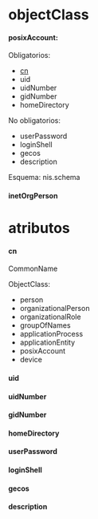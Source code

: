 # objectClass
#### posixAccount: 	
Obligatorios:
- [cn](https://github.com/PalomaR88/LDAP/blob/master/glosario.md#cn) 
- uid 
- uidNumber 
- gidNumber 
- homeDirectory

No obligatorios:
- userPassword 
- loginShell 
- gecos 
- description 	

Esquema: nis.schema

#### inetOrgPerson

# atributos
#### cn
CommonName

ObjectClass:
- person
- organizationalPerson
- organizationalRole
- groupOfNames
- applicationProcess
- applicationEntity
- posixAccount
- device

#### uid 
#### uidNumber 
#### gidNumber 
####  homeDirectory
#### userPassword 
#### loginShell 
#### gecos 
#### description 